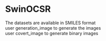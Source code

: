# SwinOCSR
The datasets are available in SMILES format  
user generation_image to generate the images  
user covert_image to generate binary images  
